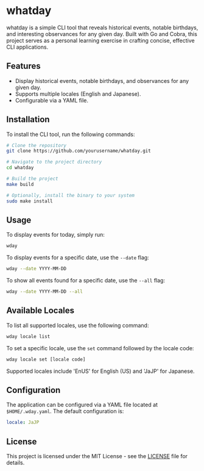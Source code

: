 # whatday

whatday is a simple CLI tool that reveals historical events, notable birthdays, and interesting observances for any given day. Built with Go and Cobra, this project serves as a personal learning exercise in crafting concise, effective CLI applications.

## Features
- Display historical events, notable birthdays, and observances for any given day.
- Supports multiple locales (English and Japanese).
- Configurable via a YAML file.

## Installation

To install the CLI tool, run the following commands:

```sh
# Clone the repository
git clone https://github.com/yourusername/whatday.git

# Navigate to the project directory
cd whatday

# Build the project
make build

# Optionally, install the binary to your system
sudo make install
```

## Usage

To display events for today, simply run:

```sh
wday
```

To display events for a specific date, use the `--date` flag:

```sh
wday --date YYYY-MM-DD
```

To show all events found for a specific date, use the `--all` flag:

```sh
wday --date YYYY-MM-DD --all
```

## Available Locales

To list all supported locales, use the following command:

```sh
wday locale list
```

To set a specific locale, use the `set` command followed by the locale code:

```sh
wday locale set [locale code]
```

Supported locales include 'EnUS' for English (US) and 'JaJP' for Japanese.

## Configuration

The application can be configured via a YAML file located at `$HOME/.wday.yaml`. The default configuration is:

```yaml
locale: JaJP
```

## License

This project is licensed under the MIT License - see the [LICENSE](LICENSE) file for details.
